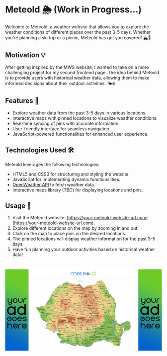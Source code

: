 # Meteold 🌦️ (Work in Progress...)

Welcome to Meteold, a weather website that allows you to explore the weather conditions of different places over the past 3-5 days. Whether you're planning a ski trip or a picnic, Meteold has got you covered! 🏔️🌳

## Motivation 💡

After getting inspired by the MWS website, I wanted to take on a more challenging project for my second frontend page. The idea behind Meteold is to provide users with historical weather data, allowing them to make informed decisions about their outdoor activities. 🌤️❄️

## Features 🌟

- Explore weather data from the past 3-5 days in various locations.
- Interactive maps with pinned locations to visualize weather conditions.
- Real-time syncing of pins with accurate information.
- User-friendly interface for seamless navigation.
- JavaScript-powered functionalities for enhanced user experience.

## Technologies Used 🛠️

Meteold leverages the following technologies:

- HTML5 and CSS3 for structuring and styling the website.
- JavaScript for implementing dynamic functionalities.
- [OpenWeather API](https://openweathermap.org/api) to fetch weather data.
- Interactive maps library (TBD) for displaying locations and pins.

## Usage 🚀

1. Visit the Meteold website: [https://your-meteold-website-url.com](https://your-meteold-website-url.com).
2. Explore different locations on the map by zooming in and out.
3. Click on the map to place pins on the desired locations.
4. The pinned locations will display weather information for the past 3-5 days.
5. Have fun planning your outdoor activities based on historical weather data!

#

![Demo](media/demo.png)


